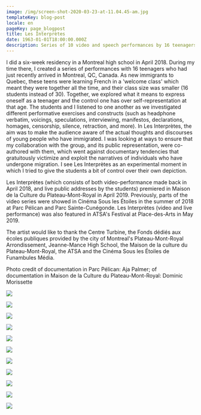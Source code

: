 ```yaml
---
image: /img/screen-shot-2020-03-23-at-11.04.45-am.jpg
templateKey: blog-post
locale: en
pageKey: page_blogpost
title: Les Interprètes
date: 1963-01-01T18:00:00.000Z
description: Series of 10 video and speech performances by 16 teenagers.
---
```

I did a six-week residency in a Montreal high school in April 2018. During my time there, I created a series of performances with 16 teenagers who had just recently arrived in Montreal, QC, Canada. As new immigrants to Quebec, these teens were learning French in a 'welcome class' which meant they were together all the time, and their class size was smaller (16 students instead of 30). Together, we explored what it means to express oneself as a teenager and the control one has over self-representation at that age. The students and I listened to one another as we investigated different performative exercises and constructs (such as headphone verbatim, voicings, speculations, interviewing, manifestos, declarations, homages, censorship, silence, retraction, and more). In Les Interprètes, the aim was to make the audience aware of the actual thoughts and discourses of young people who have immigrated. I was looking at ways to ensure that my collaboration with the group, and its public representation, were co-authored with them, which went against documentary tendencies that gratuitously victimize and exploit the narratives of individuals who have undergone migration. I see Les Interprètes as an experimental moment in which I tried to give the students a bit of control over their own depiction.

Les Interprètes (which consists of both video-performance made back in April 2018, and live public addresses by the students) premiered in Maison de la Culture du Plateau-Mont-Royal in April 2019. Previously, parts of the video series were showed in Cinéma Sous les Étoiles in the summer of 2018 at Parc Pélican and Parc Sainte-Cunégonde. Les Interprètes (video and live performance) was also featured in ATSA's Festival at Place-des-Arts in May 2019. 

The artist would like to thank the Centre Turbine, the Fonds dédiés aux écoles publiques provided by the city of Montreal's Plateau-Mont-Royal Arrondissement, Jeanne-Mance High School, the Maison de la culture du Plateau-Mont-Royal, the ATSA and the Cinéma Sous les Étoiles de Funambules Média.

Photo credit of documentation in Parc Pélican: Aja Palmer; of documentation in Maison de la Culture du Plateau-Mont-Royal: Dominic Morissette

![](/img/screen-shot-2019-09-23-at-7.49.56-pm.png)

![](/img/p1160601.jpg)

![](/img/img_9456.jpg)

![](/img/screen-shot-2019-09-23-at-10.34.54-am.png)

![](/img/screen-shot-2019-09-23-at-10.31.28-am.png)

![](/img/screen-shot-2019-09-23-at-10.31.55-am.png)

![](/img/59273880_2814665381907494_561188084822048768_o.jpg)

![](/img/plamer-copy-2.jpg)

![](/img/palmer_7814.jpg)

![](/img/02_vm_les_interpretes.jpg)

![](/img/cse1.jpg)
